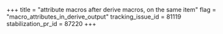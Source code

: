 +++
title = "attribute macros after derive macros, on the same item"
flag = "macro_attributes_in_derive_output"
tracking_issue_id = 81119
stabilization_pr_id = 87220
+++

